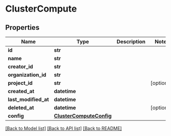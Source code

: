 # ClusterCompute

## Properties
Name | Type | Description | Notes
------------ | ------------- | ------------- | -------------
**id** | **str** |  | 
**name** | **str** |  | 
**creator_id** | **str** |  | 
**organization_id** | **str** |  | 
**project_id** | **str** |  | [optional] 
**created_at** | **datetime** |  | 
**last_modified_at** | **datetime** |  | 
**deleted_at** | **datetime** |  | [optional] 
**config** | [**ClusterComputeConfig**](ClusterComputeConfig.md) |  | 

[[Back to Model list]](../README.md#documentation-for-models) [[Back to API list]](../README.md#documentation-for-api-endpoints) [[Back to README]](../README.md)


